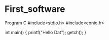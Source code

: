 # First_software
Program C
#include<stdio.h>
#include<conio.h>

int main()
{
  printf("Hello Dat");
  getch();
}
